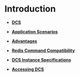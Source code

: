 # Introduction<a name="en-us_topic_0054235816"></a>

-   **[DCS](dcs.md)**  

-   **[Application Scenarios](application-scenarios.md)**  

-   **[Advantages](advantages.md)**  

-   **[Redis Command Compatibility](redis-command-compatibility.md)**  

-   **[DCS Instance Specifications](dcs-instance-specifications.md)**  

-   **[Accessing DCS](accessing-dcs.md)**  


